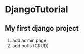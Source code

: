 # DjangoTutorial

My first django project
-----------------------------

1. add admin page
2. add polls (CRUD)

